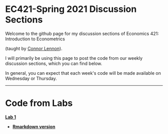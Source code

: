 # EC421-Spring 2021 Discussion Sections

Welcome to the github page for my discussion sections of Economics 421: Introduction to Econometrics 

(taught by [Connor Lennon](https://economics.uoregon.edu/profile/clennon/)).

I will primarily be using this page to post the code from our weekly discussion sections, which you can find below. 

In general, you can expect that each week's code will be made available on Wednesday or Thursday.

***
# Code from Labs

[**Lab 1**](https://raw.githack.com/robmcdonough/EC421-S21/main/Lab_1.html)

 - [**Rmarkdown version**](https://raw.githack.com/edrubin/EC524W20/master/lecture/000/000-slides.Rmd)
